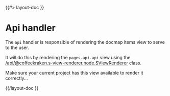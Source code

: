 <!--
/**
 * @name            Api
 * @namespace       doc
 * @type            Markdown
 * @platform        md
 * @status          stable
 * @menu            Documentation / Handlers           /doc/handlers/api
 *
 * @since           2.0.0
 * @author    Olivier Bossel <olivier.bossel@gmail.com> (https://olivierbossel.com)
 */
-->

{{#> layout-doc }}

# Api handler

The `api` handler is responsible of rendering the docmap items view to serve to the user.

It will do this by rendering the `pages.api.api` view using the [/api/@coffeekraken.s-view-renderer.node.SViewRenderer](SViewRenderer) class.

Make sure your current project has this view available to render it correctly...

{{/layout-doc }}
